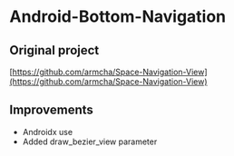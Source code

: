 # Android-Bottom-Navigation

## Original project

 [https://github.com/armcha/Space-Navigation-View](https://github.com/armcha/Space-Navigation-View)

## Improvements 

- Androidx use
- Added draw_bezier_view parameter
